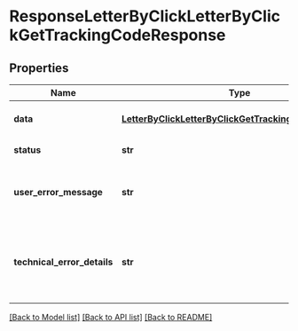 # ResponseLetterByClickLetterByClickGetTrackingCodeResponse

## Properties
Name | Type | Description | Notes
------------ | ------------- | ------------- | -------------
**data** | [**LetterByClickLetterByClickGetTrackingCodeResponse**](LetterByClickLetterByClickGetTrackingCodeResponse.md) | API specific response data | [optional] 
**status** | **str** | Response status | [optional] 
**user_error_message** | **str** | Error message, in a user readable format | [optional] 
**technical_error_details** | **str** | Technical error details, let us know if you received this. | [optional] 

[[Back to Model list]](../README.md#documentation-for-models) [[Back to API list]](../README.md#documentation-for-api-endpoints) [[Back to README]](../README.md)


